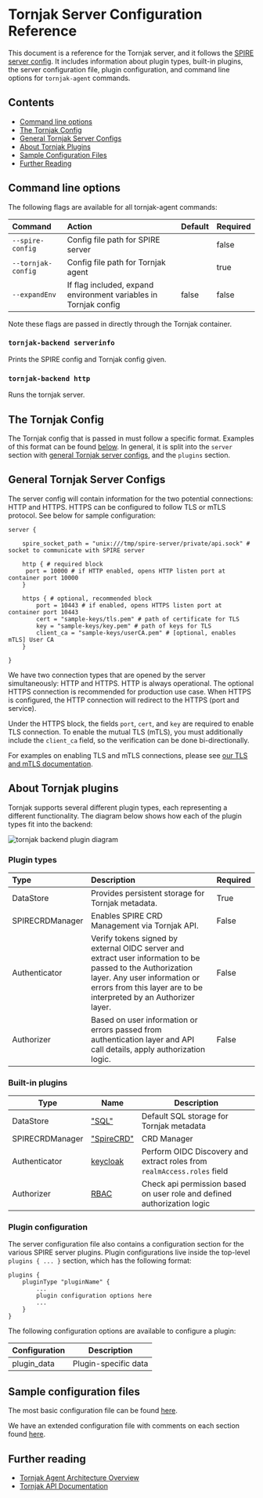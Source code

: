 # Tornjak Server Configuration Reference

This document is a reference for the Tornjak server, and it follows the [SPIRE server config](https://github.com/spiffe/spire/blob/main/doc/spire_server.md). It includes information about plugin types, built-in plugins, the server configuration file, plugin configuration, and command line options for `tornjak-agent` commands.

## Contents

- [Command line options](#command-line-options)
- [The Tornjak Config](#the-tornjak-config)
- [General Tornjak Server Configs](#general-tornjak-server-configs)
- [About Tornjak Plugins](#about-tornjak-plugins)
- [Sample Configuration Files](#sample-configuration-files)
- [Further Reading](#further-reading)

## Command line options

The following flags are available for all tornjak-agent commands:

| Command                | Action                             | Default | Required |
|:-----------------------|:-----------------------------------|:--------| :--------|
| `--spire-config`       | Config file path for SPIRE server  |         | false    |
| `--tornjak-config`     | Config file path for Tornjak agent |         | true     |
| `--expandEnv`          | If flag included, expand environment variables in Tornjak config | false   | false    |

Note these flags are passed in directly through the Tornjak container.

### `tornjak-backend serverinfo`

Prints the SPIRE config and Tornjak config given.

### `tornjak-backend http`

Runs the tornjak server.

## The Tornjak Config

The Tornjak config that is passed in must follow a specific format. Examples of this format can be found [below](#sample-configuration-files). In general, it is split into the `server` section with [general Tornjak server configs](#general-tornjak-server-configs), and the `plugins` section.

## General Tornjak Server Configs

The server config will contain information for the two potential connections: HTTP and HTTPS. HTTPS can be configured to follow TLS or mTLS protocol. See below for sample configuration:

```hcl
server {

    spire_socket_path = "unix:///tmp/spire-server/private/api.sock" # socket to communicate with SPIRE server

    http { # required block
     port = 10000 # if HTTP enabled, opens HTTP listen port at container port 10000
    }

    https { # optional, recommended block
        port = 10443 # if enabled, opens HTTPS listen port at container port 10443
        cert = "sample-keys/tls.pem" # path of certificate for TLS
        key = "sample-keys/key.pem" # path of keys for TLS
        client_ca = "sample-keys/userCA.pem" # [optional, enables mTLS] User CA 
    }

}
```

We have two connection types that are opened by the server simultaneously: HTTP and HTTPS. HTTP is always operational.  The optional HTTPS connection is recommended for production use case.  When HTTPS is configured, the HTTP connection will redirect to the HTTPS (port and service).

Under the HTTPS block, the fields `port`, `cert`, and `key` are required to enable TLS connection.  To enable the mutual TLS (mTLS), you must additionally include the `client_ca` field, so the verification can be done bi-directionally.

For examples on enabling TLS and mTLS connections, please see [our TLS and mTLS documentation](../sample-keys/README.md).

## About Tornjak plugins

Tornjak supports several different plugin types, each representing a different functionality. The diagram below shows how each of the plugin types fit into the backend:

![tornjak backend plugin diagram](./rsrc/tornjak-backend-plugin-diagram.png)

### Plugin types

| Type            | Description | Required |
|:----------------|:------------|:---------|
| DataStore       | Provides persistent storage for Tornjak metadata. | True |
| SPIRECRDManager | Enables SPIRE CRD Management via Tornjak API. | False |
| Authenticator   | Verify tokens signed by external OIDC server and extract user information to be passed to the Authorization layer. Any user information or errors from this layer are to be interpreted by an Authorizer layer. | False |
| Authorizer      | Based on user information or errors passed from authentication layer and API call details, apply authorization logic. | False |

### Built-in plugins

| Type | Name | Description |
| ---- | ---- | ----------- |
| DataStore       | ["SQL"](/docs/plugins/plugin_server_datastore_sql.md) | Default SQL storage for Tornjak metadata |
| SPIRECRDManager | ["SpireCRD"](/docs/plugins/plugin_server_spirecrd.md) | CRD Manager |
| Authenticator   | [keycloak](/docs/plugins/plugin_server_authentication_keycloak.md) | Perform OIDC Discovery and extract roles from `realmAccess.roles` field |
| Authorizer      | [RBAC](/docs/plugins/plugin_server_authorization_rbac.md) | Check api permission based on user role and defined authorization logic |

### Plugin configuration

The server configuration file also contains a configuration section for the various SPIRE server plugins. Plugin configurations live inside the top-level `plugins { ... }` section, which has the following format:

```hcl
plugins {
    pluginType "pluginName" {
        ...
        plugin configuration options here
        ...
    }
}
```

The following configuration options are available to configure a plugin:

| Configuration   | Description                              |
| --------------- | ---------------------------------------- |
| plugin_data     | Plugin-specific data                     |

## Sample configuration files

The most basic configuration file can be found [here](./conf/agent/base.conf).

We have an extended configuration file with comments on each section found [here](./conf/agent/full.conf).

## Further reading

- [Tornjak Agent Architecture Overview](https://github.com/spiffe/tornjak/blob/main/docs/tornjak-agent.md)
- [Tornjak API Documentation](https://github.com/spiffe/tornjak/blob/main/docs/tornjak-ui-api-documentation.md)
